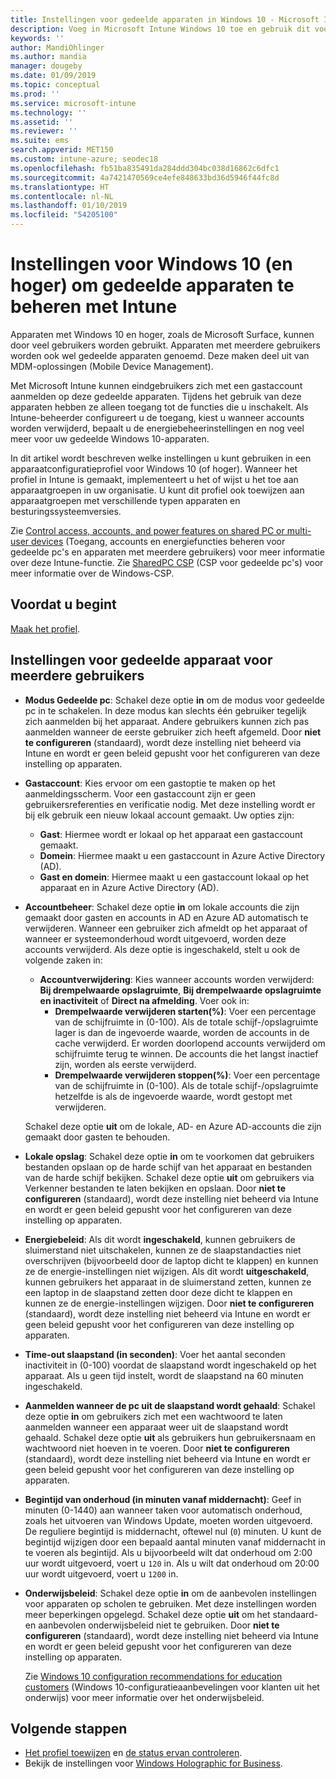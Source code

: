 ```yaml
---
title: Instellingen voor gedeelde apparaten in Windows 10 - Microsoft Intune - Azure | Microsoft Docs
description: Voeg in Microsoft Intune Windows 10 toe en gebruik dit voor het configureren voor apparaten die worden gedeeld of door meerdere gebruikers worden gebruikt. Bekijk een lijst met alle instellingen en wat deze betekenen op de apparaten, inclusief Microsoft Surface. Beheer gastaccounts, beheer accounts, verwijder inactieve accounts, geef toestemming voor of blokkeer opslaan in lokale opslag, stel energie- en slaapopties in, kies wanneer updates worden geïnstalleerd en gebruik apparaten in onderwijsomgevingen in een apparaatconfiguratieprofiel.
keywords: ''
author: MandiOhlinger
ms.author: mandia
manager: dougeby
ms.date: 01/09/2019
ms.topic: conceptual
ms.prod: ''
ms.service: microsoft-intune
ms.technology: ''
ms.assetid: ''
ms.reviewer: ''
ms.suite: ems
search.appverid: MET150
ms.custom: intune-azure; seodec18
ms.openlocfilehash: fb51ba835491da284ddd304bc038d16862c6dfc1
ms.sourcegitcommit: 4a7421470569ce4efe848633bd36d5946f44fc8d
ms.translationtype: HT
ms.contentlocale: nl-NL
ms.lasthandoff: 01/10/2019
ms.locfileid: "54205100"
---
```

# <a name="windows-10-and-later-settings-to-manage-shared-devices-using-intune"></a>Instellingen voor Windows 10 (en hoger) om gedeelde apparaten te beheren met Intune

Apparaten met Windows 10 en hoger, zoals de Microsoft Surface, kunnen door veel gebruikers worden gebruikt. Apparaten met meerdere gebruikers worden ook wel gedeelde apparaten genoemd. Deze maken deel uit van MDM-oplossingen (Mobile Device Management).

Met Microsoft Intune kunnen eindgebruikers zich met een gastaccount aanmelden op deze gedeelde apparaten. Tijdens het gebruik van deze apparaten hebben ze alleen toegang tot de functies die u inschakelt. Als Intune-beheerder configureert u de toegang, kiest u wanneer accounts worden verwijderd, bepaalt u de energiebeheerinstellingen en nog veel meer voor uw gedeelde Windows 10-apparaten.

In dit artikel wordt beschreven welke instellingen u kunt gebruiken in een apparaatconfiguratieprofiel voor Windows 10 (of hoger). Wanneer het profiel in Intune is gemaakt, implementeert u het of wijst u het toe aan apparaatgroepen in uw organisatie. U kunt dit profiel ook toewijzen aan apparaatgroepen met verschillende typen apparaten en besturingssysteemversies.

Zie [Control access, accounts, and power features on shared PC or multi-user devices](shared-user-device-settings.md) (Toegang, accounts en energiefuncties beheren voor gedeelde pc's en apparaten met meerdere gebruikers) voor meer informatie over deze Intune-functie. Zie [SharedPC CSP](https://docs.microsoft.com/windows/client-management/mdm/sharedpc-csp) (CSP voor gedeelde pc's) voor meer informatie over de Windows-CSP.

## <a name="before-your-begin"></a>Voordat u begint

[Maak het profiel](shared-user-device-settings.md).

## <a name="shared-multi-user-device-settings"></a>Instellingen voor gedeelde apparaat voor meerdere gebruikers

- **Modus Gedeelde pc**: Schakel deze optie **in** om de modus voor gedeelde pc in te schakelen. In deze modus kan slechts één gebruiker tegelijk zich aanmelden bij het apparaat. Andere gebruikers kunnen zich pas aanmelden wanneer de eerste gebruiker zich heeft afgemeld. Door **niet te configureren** (standaard), wordt deze instelling niet beheerd via Intune en wordt er geen beleid gepusht voor het configureren van deze instelling op apparaten.
- **Gastaccount**: Kies ervoor om een gastoptie te maken op het aanmeldingsscherm. Voor een gastaccount zijn er geen gebruikersreferenties en verificatie nodig. Met deze instelling wordt er bij elk gebruik een nieuw lokaal account gemaakt. Uw opties zijn:
  - **Gast**: Hiermee wordt er lokaal op het apparaat een gastaccount gemaakt.
  - **Domein**: Hiermee maakt u een gastaccount in Azure Active Directory (AD).
  - **Gast en domein**: Hiermee maakt u een gastaccount lokaal op het apparaat en in Azure Active Directory (AD).
- **Accountbeheer**: Schakel deze optie **in** om lokale accounts die zijn gemaakt door gasten en accounts in AD en Azure AD automatisch te verwijderen. Wanneer een gebruiker zich afmeldt op het apparaat of wanneer er systeemonderhoud wordt uitgevoerd, worden deze accounts verwijderd. Als deze optie is ingeschakeld, stelt u ook de volgende zaken in:
  - **Accountverwijdering**: Kies wanneer accounts worden verwijderd: **Bij drempelwaarde opslagruimte**, **Bij drempelwaarde opslagruimte en inactiviteit** of **Direct na afmelding**. Voer ook in:
    - **Drempelwaarde verwijderen starten(%)**: Voer een percentage van de schijfruimte in (0-100). Als de totale schijf-/opslagruimte lager is dan de ingevoerde waarde, worden de accounts in de cache verwijderd. Er worden doorlopend accounts verwijderd om schijfruimte terug te winnen. De accounts die het langst inactief zijn, worden als eerste verwijderd.
    - **Drempelwaarde verwijderen stoppen(%)**: Voer een percentage van de schijfruimte in (0-100). Als de totale schijf-/opslagruimte hetzelfde is als de ingevoerde waarde, wordt gestopt met verwijderen.

  Schakel deze optie **uit** om de lokale, AD- en Azure AD-accounts die zijn gemaakt door gasten te behouden.

- **Lokale opslag**: Schakel deze optie **in** om te voorkomen dat gebruikers bestanden opslaan op de harde schijf van het apparaat en bestanden van de harde schijf bekijken. Schakel deze optie **uit** om gebruikers via Verkenner bestanden te laten bekijken en opslaan. Door **niet te configureren** (standaard), wordt deze instelling niet beheerd via Intune en wordt er geen beleid gepusht voor het configureren van deze instelling op apparaten.
- **Energiebeleid**: Als dit wordt **ingeschakeld**, kunnen gebruikers de sluimerstand niet uitschakelen, kunnen ze de slaapstandacties niet overschrijven (bijvoorbeeld door de laptop dicht te klappen) en kunnen ze de energie-instellingen niet wijzigen. Als dit wordt **uitgeschakeld**, kunnen gebruikers het apparaat in de sluimerstand zetten, kunnen ze een laptop in de slaapstand zetten door deze dicht te klappen en kunnen ze de energie-instellingen wijzigen. Door **niet te configureren** (standaard), wordt deze instelling niet beheerd via Intune en wordt er geen beleid gepusht voor het configureren van deze instelling op apparaten.
- **Time-out slaapstand (in seconden)**: Voer het aantal seconden inactiviteit in (0-100) voordat de slaapstand wordt ingeschakeld op het apparaat. Als u geen tijd instelt, wordt de slaapstand na 60 minuten ingeschakeld.
- **Aanmelden wanneer de pc uit de slaapstand wordt gehaald**: Schakel deze optie **in** om gebruikers zich met een wachtwoord te laten aanmelden wanneer een apparaat weer uit de slaapstand wordt gehaald. Schakel deze optie **uit** als gebruikers hun gebruikersnaam en wachtwoord niet hoeven in te voeren. Door **niet te configureren** (standaard), wordt deze instelling niet beheerd via Intune en wordt er geen beleid gepusht voor het configureren van deze instelling op apparaten.
- **Begintijd van onderhoud (in minuten vanaf middernacht)**: Geef in minuten (0-1440) aan wanneer taken voor automatisch onderhoud, zoals het uitvoeren van Windows Update, moeten worden uitgevoerd. De reguliere begintijd is middernacht, oftewel nul (`0`) minuten. U kunt de begintijd wijzigen door een bepaald aantal minuten vanaf middernacht in te voeren als begintijd. Als u bijvoorbeeld wilt dat onderhoud om 2:00 uur wordt uitgevoerd, voert u `120` in. Als u wilt dat onderhoud om 20:00 uur wordt uitgevoerd, voert u `1200` in.
- **Onderwijsbeleid**: Schakel deze optie **in** om de aanbevolen instellingen voor apparaten op scholen te gebruiken. Met deze instellingen worden meer beperkingen opgelegd. Schakel deze optie **uit** om het standaard- en aanbevolen onderwijsbeleid niet te gebruiken. Door **niet te configureren** (standaard), wordt deze instelling niet beheerd via Intune en wordt er geen beleid gepusht voor het configureren van deze instelling op apparaten.

  Zie [Windows 10 configuration recommendations for education customers](https://docs.microsoft.com/education/windows/configure-windows-for-education) (Windows 10-configuratieaanbevelingen voor klanten uit het onderwijs) voor meer informatie over het onderwijsbeleid.

## <a name="next-steps"></a>Volgende stappen

- [Het profiel toewijzen](device-profile-assign.md) en [de status ervan controleren](device-profile-monitor.md).
- Bekijk de instellingen voor [Windows Holographic for Business](shared-user-device-settings-windows-holographic.md).